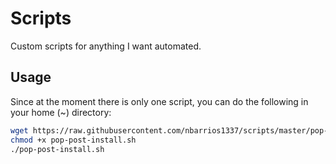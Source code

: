 # Scripts
Custom scripts for anything I want automated.

## Usage
Since at the moment there is only one script, you can do the following in your home (~) directory:

```bash
wget https://raw.githubusercontent.com/nbarrios1337/scripts/master/pop-post-install.sh
chmod +x pop-post-install.sh
./pop-post-install.sh
```

